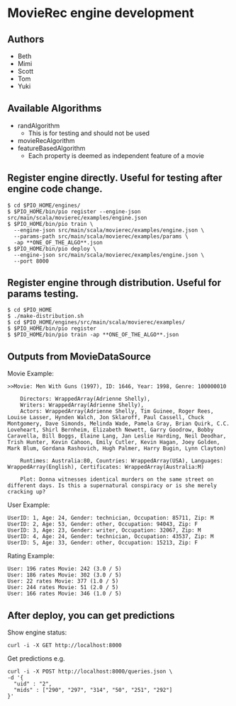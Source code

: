 MovieRec engine development
=====================================
## Authors
- Beth
- Mimi
- Scott
- Tom
- Yuki

## Available Algorithms
- randAlgorithm
    + This is for testing and should not be used
- movieRecAlgorithm
- featureBasedAlgorithm
    + Each property is deemed as independent feature of a movie

## Register engine directly. Useful for testing after engine code change.
```
$ cd $PIO_HOME/engines/
$ $PIO_HOME/bin/pio register --engine-json src/main/scala/movierec/examples/engine.json
$ $PIO_HOME/bin/pio train \
  --engine-json src/main/scala/movierec/examples/engine.json \
  --params-path src/main/scala/movierec/examples/params \
  -ap **ONE_OF_THE_ALGO**.json
$ $PIO_HOME/bin/pio deploy \
  --engine-json src/main/scala/movierec/examples/engine.json \
  --port 8000
```

## Register engine through distribution. Useful for params testing.
```
$ cd $PIO_HOME
$ ./make-distribution.sh
$ cd $PIO_HOME/engines/src/main/scala/movierec/examples/
$ $PIO_HOME/bin/pio register
$ $PIO_HOME/bin/pio train -ap **ONE_OF_THE_ALGO**.json
```

## Outputs from MovieDataSource
Movie Example:
```
>>Movie: Men With Guns (1997), ID: 1646, Year: 1998, Genre: 100000010

    Directors: WrappedArray(Adrienne Shelly),
    Writers: WrappedArray(Adrienne Shelly),
    Actors: WrappedArray(Adrienne Shelly, Tim Guinee, Roger Rees, Louise Lasser, Hynden Walch, Jon Sklaroff, Paul Cassell, Chuck Montgomery, Dave Simonds, Melinda Wade, Pamela Gray, Brian Quirk, C.C. Loveheart, Shirl Bernheim, Elizabeth Newett, Garry Goodrow, Bobby Caravella, Bill Boggs, Elaine Lang, Jan Leslie Harding, Neil Deodhar, Trish Hunter, Kevin Cahoon, Emily Cutler, Kevin Hagan, Joey Golden, Mark Blum, Gordana Rashovich, Hugh Palmer, Harry Bugin, Lynn Clayton)

    Runtimes: Australia:80, Countries: WrappedArray(USA), Languages: WrappedArray(English), Certificates: WrappedArray(Australia:M)

    Plot: Donna witnesses identical murders on the same street on different days. Is this a supernatural conspiracy or is she merely cracking up?

```
User Example:
```
UserID: 1, Age: 24, Gender: technician, Occupation: 85711, Zip: M
UserID: 2, Age: 53, Gender: other, Occupation: 94043, Zip: F
UserID: 3, Age: 23, Gender: writer, Occupation: 32067, Zip: M
UserID: 4, Age: 24, Gender: technician, Occupation: 43537, Zip: M
UserID: 5, Age: 33, Gender: other, Occupation: 15213, Zip: F
```
Rating Example:
```
User: 196 rates Movie: 242 (3.0 / 5)
User: 186 rates Movie: 302 (3.0 / 5)
User: 22 rates Movie: 377 (1.0 / 5)
User: 244 rates Movie: 51 (2.0 / 5)
User: 166 rates Movie: 346 (1.0 / 5)
```

## After deploy, you can get predictions

Show engine status:
```
curl -i -X GET http://localhost:8000
```

Get predictions
e.g.
```
curl -i -X POST http://localhost:8000/queries.json \
-d '{
  "uid" : "2",
  "mids" : ["290", "297", "314", "50", "251", "292"]
}'
```
